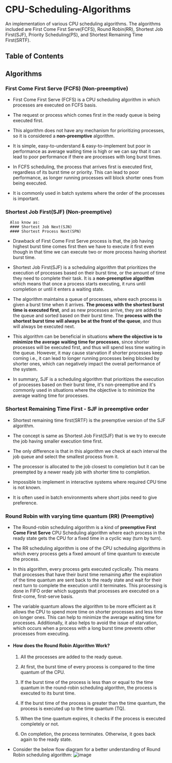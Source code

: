 # CPU-Scheduling-Algorithms
An implementation of various CPU scheduling algorithms. The algorithms included are First Come First Serve(FCFS), Round Robin(RR), Shortest Job First(SJF), Priority Scheduling(PS), and Shortest Remaining Time First(SRTF).
## Table of Contents
## Algorithms
### First Come First Serve (FCFS) (Non-preemptive)
- First Come First Serve (FCFS) is a CPU scheduling algorithm in which processes are executed on FCFS basis.
- The request or process which comes first in the ready queue is being executed first.
- This algorithm does not have any mechanism for prioritizing processes, so it is considered a **non-preemptive** algorithm.
- It is simple, easy-to-understand & easy-to-implement but poor in performance as average waiting time is high or we can say that it can lead to poor performance if there are processes with long burst times.

- In FCFS scheduling, the process that arrives first is executed first, regardless of its burst time or priority. This can lead to poor performance, as longer running processes will block shorter ones from being executed.
- It is commonly used in batch systems where the order of the processes is important.

### Shortest Job First(SJF) (Non-preemptive)
      Also know as:
      #### Shortest Job Next(SJN)
      #### Shortest Process Next(SPN)

- Drawback of First Come First Serve process is that, the job having highest burst time comes first then we have to execute it first even though in that time we can execute two or more process having shortest burst time.

- Shortest Job First(SJF) is a scheduling algorithm that prioritizes the execution of processes based on their burst time, or the amount of time they need to complete their task. It is a __non-preemptive algorithm__ which means that once a process starts executing, it runs until completion or until it enters a waiting state.

- The algorithm maintains a queue of processes, where each process is given a burst time when it arrives. __The process with the shortest burst time is executed first__, and as new processes arrive, they are added to the queue and sorted based on their burst time. The __process with the shortest burst time will always be at the front of the queue__, and thus will always be executed next.

- This algorithm can be beneficial in situations __where the objective is to minimize the average waiting time for processes__, since shorter processes will be executed first, and thus will spend less time waiting in the queue. However, it may cause starvation if shorter processes keep coming i.e., it can lead to longer running processes being blocked by shorter ones, which can negatively impact the overall performance of the system.

- In summary, SJF is a scheduling algorithm that prioritizes the execution of processes based on their burst time, it's non-preemptive and it's commonly used in situations where the objective is to minimize the average waiting time for processes.

### Shortest Remaining Time First - SJF in preemptive order
- Shortest remaining time first(SRTF) is the preemptive version of the SJF algorithm.

- The concept is same as Shortest Job First(SJF) that is we try to execute the job having smaller execution time first.

- The only difference is that in this algorithm we check at each interval the job queue and select the smallest process from it.

- The processor is allocated to the job closest to completion but it can be preempted by a 
newer ready job with shorter time to completion.
  
- Impossible to implement in interactive systems where required CPU time is not known.
  
- It is often used in batch environments where short jobs need to give preference.


### Round Robin with varying time quantum (RR) (Preemptive)
- The Round-robin scheduling algorithm is a kind of __preemptive First Come First Serve__ CPU Scheduling algorithm where each process in the ready state gets the CPU for a fixed time in a cyclic way (turn by turn).
  
- The RR scheduling algorithm is one of the CPU scheduling algorithms in which every process gets a fixed amount of time quantum to execute the process.
  
- In this algorithm, every process gets executed cyclically. This means that processes that have their burst time remaining after the expiration of the time quantum are sent back to the ready state and wait for their next turn to complete the execution until it terminates. This processing is done in FIFO order which suggests that processes are executed on a first-come, first-serve basis.

- The variable quantum allows the algorithm to be more efficient as it allows the CPU to spend more time on shorter processes and less time on longer ones. This can help to minimize the average waiting time for processes. Additionally, it also helps to avoid the issue of starvation, which occurs when a process with a long burst time prevents other processes from executing.

- #### How does the Round Robin Algorithm Work?
    1. All the processes are added to the ready queue.
       
    2. At first, the burst time of every process is compared to the time quantum of the CPU.
    
    3. If the burst time of the process is less than or equal to the time quantum in the round-robin scheduling algorithm, the process is executed to its burst time.
  
    4. If the burst time of the process is greater than the time quantum, the process is executed up to the time quantum (TQ).
  
    5. When the time quantum expires, it checks if the process is executed completely or not.
     
    6. On completion, the process terminates. Otherwise, it goes back again to the ready state.

 - Consider the below flow diagram for a better understanding of Round Robin scheduling algorithm:
![image](https://github.com/Priyanxxhiiii/CPU-Scheduling-Algorithms/assets/135419372/f148caf0-26e6-4eda-820d-3ca44d3b44df)









   

